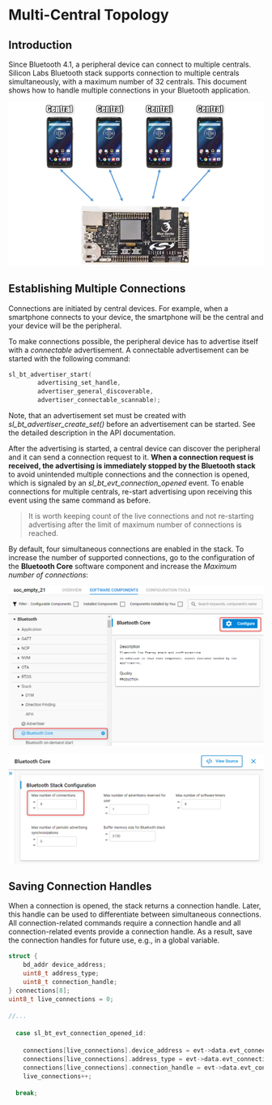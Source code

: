 
# Multi-Central Topology

## Introduction

Since Bluetooth 4.1, a peripheral device can connect to multiple centrals. Silicon Labs Bluetooth stack supports connection to multiple centrals simultaneously, with a maximum number of 32 centrals. This document shows how to handle multiple connections in your Bluetooth application.

![Multi-Central Topology](resources/multi-central.png?darkModeUrl=resources/multi-central.png)

## Establishing Multiple Connections

Connections are initiated by central devices. For example, when a smartphone connects to your device, the smartphone will be the central and your device will be the peripheral.

To make connections possible, the peripheral device has to advertise itself with a *connectable* advertisement. A connectable advertisement can be started with the following command:

```c
sl_bt_advertiser_start(
        advertising_set_handle,
        advertiser_general_discoverable,
        advertiser_connectable_scannable);
```

Note, that an advertisement set must be created with *sl_bt_advertiser_create_set()* before an advertisement can be started. See the detailed description in the API documentation.

After the advertising is started, a central device can discover the peripheral and it can send a connection request to it. **When a connection request is received, the advertising is immediately stopped by the Bluetooth stack** to avoid unintended multiple connections and the connection is opened, which is signaled by an *sl_bt_evt_connection_opened* event. To enable connections for multiple centrals, re-start advertising upon receiving this event using the same command as before.

> It is worth keeping count of the live connections and not re-starting advertising after the limit of maximum number of connections is reached.

By default, four simultaneous connections are enabled in the stack. To increase the number of supported connections, go to the configuration of the **Bluetooth Core** software component and increase the *Maximum number of connections*:

![Bluetooth Core Component](resources/bluetooth-core.png?darkModeUrl=resources/bluetooth-core.png)

![Configuring the Maximum Number of Connections](resources/max-num-conn.png?darkModeUrl=resources/max-num-conn.png)

## Saving Connection Handles

When a connection is opened, the stack returns a connection handle. Later, this handle can be used to differentiate between simultaneous connections. All connection-related commands require a connection handle and all connection-related events provide a connection handle. As a result, save the connection handles for future use, e.g., in a global variable.

```c
struct {
    bd_addr device_address;
    uint8_t address_type;
    uint8_t connection_handle;
} connections[8];
uint8_t live_connections = 0;

//...

  case sl_bt_evt_connection_opened_id:

    connections[live_connections].device_address = evt->data.evt_connection_opened.address;
    connections[live_connections].address_type = evt->data.evt_connection_opened.address_type;
    connections[live_connections].connection_handle = evt->data.evt_connection_opened.connection;
    live_connections++;

  break;
```
